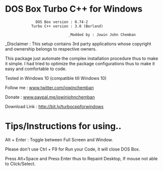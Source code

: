 #                  DOS Box Turbo C++ for Windows                  
                                                                  
                  DOS Box version : 0.74-2                        
                Turbo C++ version : 3.0 (Borland)   

                                 _Modded by : Jowin John Chemban  


_Disclaimer : This setup contains 3rd party applications whose copyright and ownership belongs to respective owners.

This package just automate the complex installation procedure thus to make it simple.
I had tried to optimize the package configurations thus to make it easy and comfortable to code.

Tested in Windows 10 (compatible till Windows 10)

Follow me      : www.twitter.com/jowinchemban

Donate         : www.paypal.me/jowinjohnchemban


Download Link : http://bit.ly/turbocppforwindows


# Tips/Instructions for using..

Alt + Enter : Toggle between Full Screen and Window.

Please don't use Ctrl + F9 for Run your Code, it will close DOS Box.

Press Alt+Space and Press Enter thus to Repaint Desktop, If mouse not able to Click/Select.


